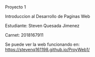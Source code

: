 Proyecto 1

Introduccion al Desarrollo de Paginas Web

Estudiante: Steven Quesada Jimenez

Carnet: 2018167911

Se puede ver la web funcionando en: https://stevenq161198.github.io/ProyWeb1/

